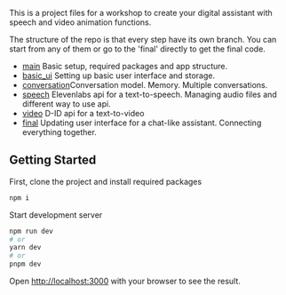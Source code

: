 This is a project files for a workshop to create your digital assistant with speech and video animation functions.

The structure of the repo is that every step have its own branch. You can start from  any of them or go to the 'final' directly to get the final code.
- [main](https://github.com/Ajasra/ChatWorkshop/tree/main) Basic setup, required packages and app structure.
- [basic_ui](https://github.com/Ajasra/ChatWorkshop/tree/basic_ui) Setting up basic user interface and storage.
- [conversation](https://github.com/Ajasra/ChatWorkshop/tree/conversation)Conversation model. Memory. Multiple conversations.
- [speech](https://github.com/Ajasra/ChatWorkshop/tree/speech) Elevenlabs api for a text-to-speech. Managing audio files and different way to use api.
- [video](https://github.com/Ajasra/ChatWorkshop/tree/video) D-ID api for a text-to-video
- [final](https://github.com/Ajasra/ChatWorkshop/tree/final) Updating user interface for a chat-like assistant. Connecting everything together.

## Getting Started
First, clone the project and install required packages
```bash
npm i
```
Start development server
```bash
npm run dev
# or
yarn dev
# or
pnpm dev
```

Open [http://localhost:3000](http://localhost:3000) with your browser to see the result.

